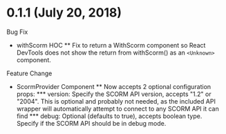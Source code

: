 # 0.1.1 (July 20, 2018)

Bug Fix
* withScorm HOC
** Fix to return a WithScorm component so React DevTools does not show the return from withScorm() as an `<Unknown>` component.

Feature Change
* ScormProvider Component
** Now accepts 2 optional configuration props:
*** version: Specify the SCORM API version, accepts "1.2" or "2004". This is optional and probably not needed, as the included API wrapper will automatically attempt to connect to any SCORM API it can find
*** debug: Optional (defaults to true), accepts boolean type. Specify if the SCORM API should be in debug mode.